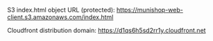 S3 index.html object URL (protected): https://munishop-web-client.s3.amazonaws.com/index.html

Cloudfront distribution domain: https://d1qs6h5sd2rr1y.cloudfront.net
